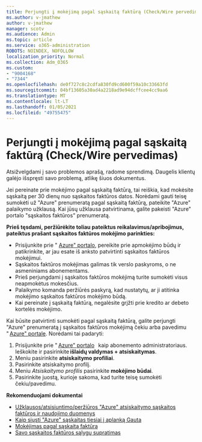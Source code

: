```yaml
---
title: Perjungti į mokėjimą pagal sąskaitą faktūrą (Check/Wire pervedimas)
ms.author: v-jmathew
author: v-jmathew
manager: scotv
ms.audience: Admin
ms.topic: article
ms.service: o365-administration
ROBOTS: NOINDEX, NOFOLLOW
localization_priority: Normal
ms.collection: Adm_O365
ms.custom:
- "9004168"
- "7344"
ms.openlocfilehash: de0f727c8c2cdfa830fd9cd600f59a10c33663fd
ms.sourcegitcommit: 04bf13605a30ad4a2218ad9e94dcffcee4cc9aa6
ms.translationtype: MT
ms.contentlocale: lt-LT
ms.lasthandoff: 01/05/2021
ms.locfileid: "49755475"
---
```

# <a name="switch-to-pay-by-invoice-checkwire-transfer"></a>Perjungti į mokėjimą pagal sąskaitą faktūrą (Check/Wire pervedimas)

Atsižvelgdami į savo problemos aprašą, radome sprendimą. Daugelis klientų galėjo išspręsti savo problemą, atlikę šiuos dokumentus.

Jei pereinate prie mokėjimo pagal sąskaitą faktūrą, tai reiškia, kad mokėsite sąskaitą per 30 dienų nuo sąskaitos faktūros datos. Norėdami gauti teisę sumokėti už "Azure" prenumeratą pagal sąskaitą faktūrą, pateikite "Azure" palaikymo užklausą. Kai jūsų užklausa patvirtinama, galite pakeisti "Azure" portalo "sąskaitos faktūros" prenumeratą.

**Prieš tęsdami, peržiūrėkite toliau pateiktus reikalavimus/apribojimus, pateiktus prašant sąskaitos faktūros mokėjimo parinkties:**

- Prisijunkite prie " [Azure" portalo](https://portal.azure.com/), pereikite prie apmokėjimo būdų ir patikrinkite, ar jau esate iš anksto patvirtinti sąskaitos faktūros mokėjimui.
- Sąskaitos faktūros mokėjimas galimas tik verslo paskyroms, o ne asmeniniams abonementams.
- Prieš perjungdami į sąskaitos faktūros mokėjimą turite sumokėti visus neapmokėtus mokesčius.
- Palaikymo komanda peržiūrės paskyrą, kad nustatytų, ar ji atitinka mokėjimo sąskaitos faktūros mokėjimo būdą.
- Kai pereinate į sąskaitą faktūrą, negalėsite grįžti prie kredito ar debeto kortelės mokėjimo.

Kai būsite patvirtinti sumokėti pagal sąskaitą faktūrą, galite perjungti "Azure" prenumeratą į sąskaitos faktūros mokėjimą čekiu arba pavedimu " [Azure" portale](https://portal.azure.com/).
Norėdami tai padaryti:

1. Prisijunkite prie " [Azure" portalo](https://portal.azure.com/)   kaip abonemento administratoriaus. Ieškokite ir pasirinkite **išlaidų valdymas + atsiskaitymas**.
2. Meniu pasirinkite **atsiskaitymo profiliai**.
3. Pasirinkite atsiskaitymo profilį.
4. Meniu *Atsiskaitymo profilis* pasirinkite **mokėjimo būdai**.
5. Pasirinkite juostą, kurioje sakoma, kad turite teisę sumokėti čekiu/pavedimu.

**Rekomenduojami dokumentai**

- [Užklausos/atsisiuntimo/peržiūros "Azure" atsiskaitymo sąskaitos faktūros ir naudojimo duomenys](https://docs.microsoft.com/azure/billing/billing-download-azure-invoice-daily-usage-date)
- [Kaip siųsti "Azure" sąskaitas tiesiai į aplanką Gauta](https://docs.microsoft.com/azure/billing/billing-download-azure-invoice-daily-usage-date)
- [Mokėjimas pagal sąskaitą faktūrą](https://docs.microsoft.com/azure/billing/billing-how-to-pay-by-invoice)
- [Savo sąskaitos faktūros sąlygų supratimas](https://docs.microsoft.com/azure/billing/billing-understand-your-invoice)
